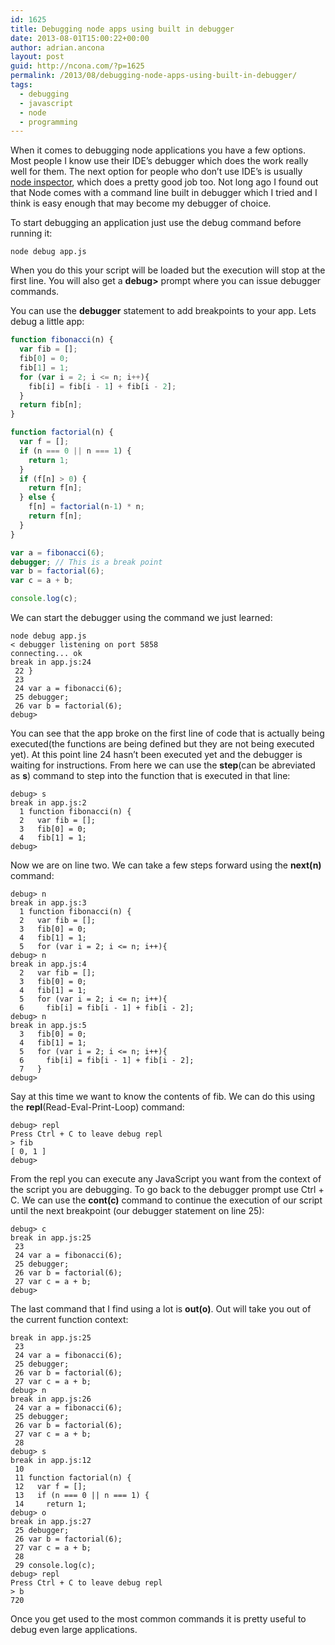 ```yaml
---
id: 1625
title: Debugging node apps using built in debugger
date: 2013-08-01T15:00:22+00:00
author: adrian.ancona
layout: post
guid: http://ncona.com/?p=1625
permalink: /2013/08/debugging-node-apps-using-built-in-debugger/
tags:
  - debugging
  - javascript
  - node
  - programming
---
```

When it comes to debugging node applications you have a few options. Most people I know use their IDE&#8217;s debugger which does the work really well for them. The next option for people who don&#8217;t use IDE&#8217;s is usually [node inspector](https://github.com/node-inspector/node-inspector "Node inspector"), which does a pretty good job too. Not long ago I found out that Node comes with a command line built in debugger which I tried and I think is easy enough that may become my debugger of choice.

To start debugging an application just use the debug command before running it:

```
node debug app.js
```

When you do this your script will be loaded but the execution will stop at the first line. You will also get a **debug>** prompt where you can issue debugger commands.

<!--more-->

You can use the **debugger** statement to add breakpoints to your app. Lets debug a little app:

```js
function fibonacci(n) {
  var fib = [];
  fib[0] = 0;
  fib[1] = 1;
  for (var i = 2; i <= n; i++){
    fib[i] = fib[i - 1] + fib[i - 2];
  }
  return fib[n];
}

function factorial(n) {
  var f = [];
  if (n === 0 || n === 1) {
    return 1;
  }
  if (f[n] > 0) {
    return f[n];
  } else {
    f[n] = factorial(n-1) * n;
    return f[n];
  }
}

var a = fibonacci(6);
debugger; // This is a break point
var b = factorial(6);
var c = a + b;

console.log(c);
```

We can start the debugger using the command we just learned:

```
node debug app.js
< debugger listening on port 5858
connecting... ok
break in app.js:24
 22 }
 23
 24 var a = fibonacci(6);
 25 debugger;
 26 var b = factorial(6);
debug>
```

You can see that the app broke on the first line of code that is actually being executed(the functions are being defined but they are not being executed yet). At this point line 24 hasn&#8217;t been executed yet and the debugger is waiting for instructions. From here we can use the **step**(can be abreviated as **s**) command to step into the function that is executed in that line:

```
debug> s
break in app.js:2
  1 function fibonacci(n) {
  2   var fib = [];
  3   fib[0] = 0;
  4   fib[1] = 1;
debug>
```

Now we are on line two. We can take a few steps forward using the **next(n)** command:

```
debug> n
break in app.js:3
  1 function fibonacci(n) {
  2   var fib = [];
  3   fib[0] = 0;
  4   fib[1] = 1;
  5   for (var i = 2; i <= n; i++){
debug> n
break in app.js:4
  2   var fib = [];
  3   fib[0] = 0;
  4   fib[1] = 1;
  5   for (var i = 2; i <= n; i++){
  6     fib[i] = fib[i - 1] + fib[i - 2];
debug> n
break in app.js:5
  3   fib[0] = 0;
  4   fib[1] = 1;
  5   for (var i = 2; i <= n; i++){
  6     fib[i] = fib[i - 1] + fib[i - 2];
  7   }
debug>
```

Say at this time we want to know the contents of fib. We can do this using the **repl**(Read-Eval-Print-Loop) command:

```
debug> repl
Press Ctrl + C to leave debug repl
> fib
[ 0, 1 ]
debug>
```

From the repl you can execute any JavaScript you want from the context of the script you are debugging. To go back to the debugger prompt use Ctrl + C. We can use the **cont(c)** command to continue the execution of our script until the next breakpoint (our debugger statement on line 25):

```
debug> c
break in app.js:25
 23
 24 var a = fibonacci(6);
 25 debugger;
 26 var b = factorial(6);
 27 var c = a + b;
debug>
```

The last command that I find using a lot is **out(o)**. Out will take you out of the current function context:

```
break in app.js:25
 23
 24 var a = fibonacci(6);
 25 debugger;
 26 var b = factorial(6);
 27 var c = a + b;
debug> n
break in app.js:26
 24 var a = fibonacci(6);
 25 debugger;
 26 var b = factorial(6);
 27 var c = a + b;
 28
debug> s
break in app.js:12
 10
 11 function factorial(n) {
 12   var f = [];
 13   if (n === 0 || n === 1) {
 14     return 1;
debug> o
break in app.js:27
 25 debugger;
 26 var b = factorial(6);
 27 var c = a + b;
 28
 29 console.log(c);
debug> repl
Press Ctrl + C to leave debug repl
> b
720
```

Once you get used to the most common commands it is pretty useful to debug even large applications.
